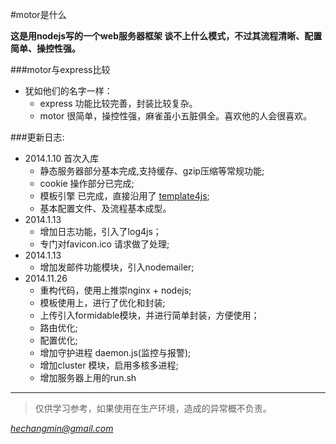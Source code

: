 #motor是什么

**这是用nodejs写的一个web服务器框架
谈不上什么模式，不过其流程清晰、配置简单、操控性强。**

###motor与express比较

* 犹如他们的名字一样：
   * express 功能比较完善，封装比较复杂。
   * motor 很简单，操控性强，麻雀虽小五脏俱全。喜欢他的人会很喜欢。


###更新日志:

* 2014.1.10 首次入库
   * 静态服务器部分基本完成,支持缓存、gzip压缩等常规功能;
   * cookie 操作部分已完成;
   * 模板引擎 已完成，直接沿用了 [template4js](https://github.com/hechangmin/template4js);
   * 基本配置文件、及流程基本成型。
* 2014.1.13
   * 增加日志功能，引入了log4js；
   * 专门对favicon.ico 请求做了处理;
* 2014.1.13
   * 增加发邮件功能模块，引入nodemailer;
* 2014.11.26
   * 重构代码，使用上推崇nginx + nodejs;
   * 模板使用上，进行了优化和封装;
   * 上传引入formidable模块，并进行简单封装，方便使用；
   * 路由优化;
   * 配置优化;
   * 增加守护进程 daemon.js(监控与报警);
   * 增加cluster 模块，启用多核多进程;
   * 增加服务器上用的run.sh

----------------------------

>仅供学习参考，如果使用在生产环境，造成的异常概不负责。

*[hechangmin@gmail.com](mailto://hechangmin@gmail.com)*
